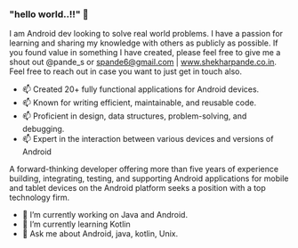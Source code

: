 ### "hello world..!!" 👋

I am Android dev looking to solve real world problems. I have a passion for learning and sharing my knowledge with others as publicly as possible. If you found value in something I have created, please feel free to give me a shout out @pande_s or spande6@gmail.com | www.shekharpande.co.in. Feel free to reach out in case you want to just get in touch also.

- 📫 Created 20+ fully functional applications for Android devices. 
- 📫 Known for writing efficient, maintainable, and reusable code. 
- 📫 Proficient in design, data structures, problem-solving, and debugging. 
- 📫 Expert in the interaction between various devices and versions of Android

A forward-thinking developer offering more than five years of experience building, integrating, testing, and supporting Android applications for mobile and tablet devices on the Android platform seeks a position with a top technology firm.


- 🔭 I’m currently working on Java and Android.
- 🌱 I’m currently learning Kotlin
- 💬 Ask me about Android, java, kotlin, Unix.


